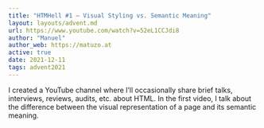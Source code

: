 ```yaml
---
title: "HTMHell #1 – Visual Styling vs. Semantic Meaning"
layout: layouts/advent.md
url: https://www.youtube.com/watch?v=52eL1CCJdi8
author: "Manuel"
author_web: https://matuzo.at
active: true
date: 2021-12-11
tags: advent2021
---
```


I created a YouTube channel where I’ll occasionally share brief talks, interviews, reviews, audits, etc. about HTML. In the first video, I talk about the difference between the visual representation of a page and its semantic meaning.
